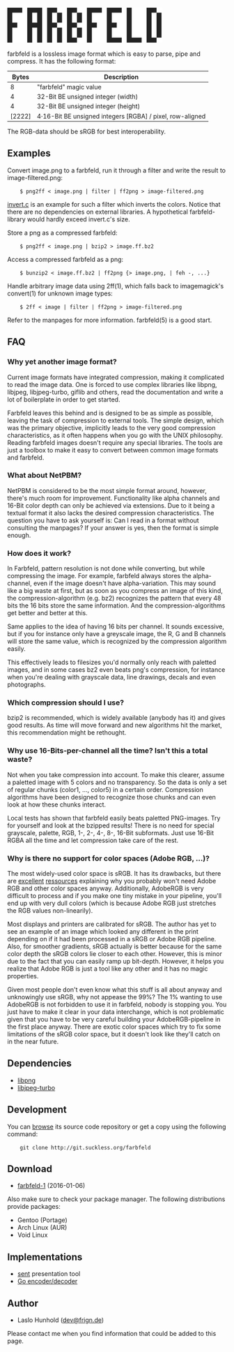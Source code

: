 ![farbfeld](farbfeld.svg)

farbfeld is a lossless image format which is easy to parse, pipe and
compress.
It has the following format:

| Bytes  | Description                                                |
|--------|------------------------------------------------------------|
| 8      | "farbfeld" magic value                                     |
| 4      | 32-Bit BE unsigned integer (width)                         |
| 4      | 32-Bit BE unsigned integer (height)                        |
| [2222] | 4⋅16-Bit BE unsigned integers [RGBA] / pixel, row-aligned  |

The RGB-data should be sRGB for best interoperability.

Examples
--------

Convert image.png to a farbfeld, run it through a filter and write the
result to image-filtered.png:

        $ png2ff < image.png | filter | ff2png > image-filtered.png

[invert.c](invert.c) is an example for such a filter which inverts
the colors. Notice that there are no dependencies on external libraries.
A hypothetical farbfeld-library would hardly exceed invert.c's size.


Store a png as a compressed farbfeld:

        $ png2ff < image.png | bzip2 > image.ff.bz2

Access a compressed farbfeld as a png:

        $ bunzip2 < image.ff.bz2 | ff2png {> image.png, | feh -, ...}

Handle arbitrary image data using 2ff(1), which falls
back to imagemagick's convert(1) for unknown image types:

        $ 2ff < image | filter | ff2png > image-filtered.png

Refer to the manpages for more information. farbfeld(5) is a good start.

FAQ
---

### Why yet another image format?

Current image formats have integrated compression,
making it complicated to read the image data.
One is forced to use complex libraries like libpng,
libjpeg, libjpeg-turbo, giflib and others, read the
documentation and write a lot of boilerplate in order
to get started.

Farbfeld leaves this behind and is designed to be as
simple as possible, leaving the task of compression
to external tools.
The simple design, which was the primary objective,
implicitly leads to the very good compression
characteristics, as it often happens when you go with
the UNIX philosophy.
Reading farbfeld images doesn't require any special
libraries. The tools are just a toolbox
to make it easy to convert between common image formats
and farbfeld.

### What about NetPBM?

NetPBM is considered to be the most simple format around,
however, there's much room for improvement.
Functionality like alpha channels and 16-Bit color depth
can only be achieved via extensions.
Due to it being a textual format it also lacks the desired
compression characteristics.
The question you have to ask yourself is: Can I read in a
format without consulting the manpages? If your answer is
yes, then the format is simple enough.

### How does it work?

In Farbfeld, pattern resolution is not done while
converting, but while compressing the image.
For example, farbfeld always stores the alpha-channel,
even if the image doesn't have alpha-variation.
This may sound like a big waste at first, but as
soon as you compress an image of this kind, the
compression-algorithm (e.g. bz2) recognizes the
pattern that every 48 bits the 16 bits store the
same information.
And the compression-algorithms get better and better
at this.

Same applies to the idea of having 16 bits per channel.
It sounds excessive, but if you for instance only have
a greyscale image, the R, G and B channels will store
the same value, which is recognized by the compression
algorithm easily.

This effectively leads to filesizes you'd normally only
reach with paletted images, and in some cases bz2 even
beats png's compression, for instance when you're dealing
with grayscale data, line drawings, decals and even
photographs.

### Which compression should I use?

bzip2 is recommended, which is widely available (anybody has it)
and gives good results. As time will move forward and new
algorithms hit the market, this recommendation might be rethought.

### Why use 16-Bits-per-channel all the time? Isn't this a total waste?

Not when you take compression into account. To make this
clearer, assume a paletted image with 5 colors and no
transparency. So the data is only a set of regular chunks
(color1, ..., color5) in a certain order.
Compression algorithms have been designed to recognize those
chunks and can even look at how these chunks interact.

Local tests has shown that farbfeld easily beats paletted
PNG-images. Try for yourself and look at the bzipped results!
There is no need for special grayscale, palette, RGB, 1-, 2-,
4-, 8-, 16-Bit subformats.
Just use 16-Bit RGBA all the time and let compression take
care of the rest.

### Why is there no support for color spaces (Adobe RGB, ...)?

The most widely-used color space is sRGB. It has its
drawbacks, but there are
[excellent](http://www.kenrockwell.com/tech/adobe-rgb.htm)
[ressources](http://www.kenrockwell.com/tech/color-management/is-for-wimps.htm)
explaining why you probably won't need Adobe RGB and other color spaces
anyway. Additionally, AdobeRGB is very difficult to process and if you
make one tiny mistake in your pipeline, you'll end up with very
dull colors (which is because Adobe RGB just stretches the RGB
values non-linearily).

Most displays and printers are calibrated for sRGB. The author has yet
to see an example of an image which looked any different in the
print depending on if it had been processed in a sRGB or Adobe RGB
pipeline. Also, for smoother gradients, sRGB actually is better
because for the same color depth the sRGB colors lie closer to
each other. However, this is minor due to the fact that you can
easily ramp up bit-depth. However, it helps you realize that
Adobe RGB is just a tool like any other and it has no magic
properties.

Given most people don't even know what this stuff is all about
anyway and unknowingly use sRGB, why not appease the 99%?
The 1% wanting to use AdobeRGB is not forbidden to use it in
farbfeld, nobody is stopping you. You just have to make it clear
in your data interchange, which is not problematic given that
you have to be very careful building your AdobeRGB-pipeline in
the first place anyway.
There are exotic color spaces which try to fix some limitations of the
sRGB color space, but it doesn't look like they'll catch on in
the near future.

Dependencies
------------

* [libpng](http://www.libpng.org/pub/png/libpng.html)
* [libjpeg-turbo](http://libjpeg-turbo.virtualgl.org/)

Development
-----------

You can [browse](http://git.suckless.org/farbfeld) its source code repository
or get a copy using the following command:

        git clone http://git.suckless.org/farbfeld

Download
--------

* [farbfeld-1](http://dl.suckless.org/farbfeld/farbfeld-1.tar.gz) (2016-01-06)

Also make sure to check your package manager. The following distributions
provide packages:

* Gentoo (Portage)
* Arch Linux (AUR)
* Void Linux

Implementations
---------------

* [sent](http://tools.suckless.org/sent/) presentation tool
* [Go encoder/decoder](https://github.com/mehlon/farbfeld)

Author
------

* Laslo Hunhold (dev@frign.de)

Please contact me when you find information that could be added to this
page.
